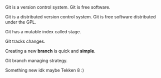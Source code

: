 Git is a version control system.
Git is free software.

Git is a distributed version control system.
Git is free software distributed under the GPL.

Git has a mutable index called stage.

Git tracks changes.

Creating a new **branch** is quick and **simple**.

Git branch managing strategy.

Something new idk maybe Tekken 8 :)